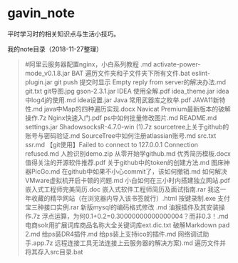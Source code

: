 # gavin_note
平时学习时的相关知识点与生活小技巧。



我的note目录（2018-11-27整理）

>#阿里云服务器配置nginx，小白系列教程  .md
>activate-power-mode_v0.1.8.jar
>BAT 遍历文件夹和子文件夹下所有文件.bat
>eslint-plugin.jar
>git push 提交时显示 Empty reply from server的解决办法.md
>git.txt
>git导图.jpg
>gson-2.3.1.jar
>IDEA 使用全解.pdf
>idea_theme.jar
>idea中log4j的使用.md
>idea设置.jar
>Java 常用武器库之枚举.pdf
>JAVA11新特性.md
>java中Map的四种遍历实现.docx
>Navicat Premium最新版本的破解操作.7z
>Nginx快速入门.pdf
>ps中如何批量修改图片.md
>README.md
>settings.jar
>ShadowsocksR-4.7.0-win (1).7z
>sourcetree上关于github的账号与密码验证.md
>SourceTree中如何注册atlassian账号.md
>src.txt
>ssr.md
>【git使用】Failed to connect to 127.0.0.1 Connection refused.md
>人脸识别demo.zip
>从零开始学github.md
>优秀简历模板.docx
>值得关注的开源软件推荐.pdf
>关于github中的token的创建方法.md
>图床神器PicGo.md
>在github中如果不小心commit了，该如何撤销.md
>如何解决VMware虚拟机开启卡顿的问题.md
>小白如何在三小时内搭建独立网站.pdf
>嵌入式工程师完美简历.doc
>嵌入式软件工程师简历及面试指南.rar
>我这一年收藏的精华网站（在浏览器内导入该书签就行）.html
>按键录制.exe
>支付宝三种接口实例.rar
>新版mysql的编码格式修改 .md
>油猴插件及其安装操作.7z
>浮点运算，为何0.1+0.2=0.30000000000000004？而非0.3！.md
>电商solr用扩展词库商品名称大全关键词库ext.dic.txt
>破解Markdown pad 2.md
>给ps装DR4插件.md
>给ps装上支持ico的插件.md
>网络调试助手.app.7z
>远程连接工具无法连接上云服务器的解决方案).md
>遍历文件并将其存入src目录.bat